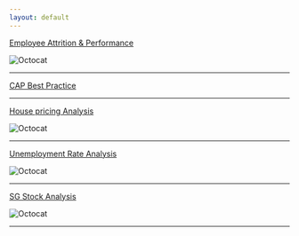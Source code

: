 ```yaml
---
layout: default
---
```


[Employee Attrition & Performance](./EmployeeAnalysis.html)

![Octocat](https://github.githubassets.com/images/icons/emoji/octocat.png)

* * *

[CAP Best Practice](./CAPBestPractice.html)

* * *

[House pricing Analysis](./EmployeeAnalysis.html)

![Octocat](https://github.githubassets.com/images/icons/emoji/octocat.png)

* * *

[Unemployment Rate Analysis](./EmployeeAnalysis.html)

![Octocat](https://github.githubassets.com/images/icons/emoji/octocat.png)

* * *

[SG Stock Analysis](./EmployeeAnalysis.html)

![Octocat](https://github.githubassets.com/images/icons/emoji/octocat.png)

* * *
